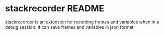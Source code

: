 # stackrecorder README

stackrecorder is an extension for recording frames and variables when in a debug session. It can save frames and variables in json format
